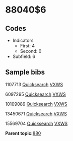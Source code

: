 # 88040$6

## Codes

-   Indicators
    -   First: 4
    -   Second: 0
-   Subfield: 6

## Sample bibs

1107713 [Quicksearch](https://search.library.yale.edu/catalog/1107713) [VXWS](http://prodorbis.library.yale.edu:7014/vxws/GetHoldingsService?bibId=1107713)

6097295 [Quicksearch](https://search.library.yale.edu/catalog/6097295) [VXWS](http://prodorbis.library.yale.edu:7014/vxws/GetHoldingsService?bibId=6097295)

10109089 [Quicksearch](https://search.library.yale.edu/catalog/10109089) [VXWS](http://prodorbis.library.yale.edu:7014/vxws/GetHoldingsService?bibId=10109089)

13450671 [Quicksearch](https://search.library.yale.edu/catalog/13450671) [VXWS](http://prodorbis.library.yale.edu:7014/vxws/GetHoldingsService?bibId=13450671)

15569704 [Quicksearch](https://search.library.yale.edu/catalog/15569704) [VXWS](http://prodorbis.library.yale.edu:7014/vxws/GetHoldingsService?bibId=15569704)

**Parent topic:**[880](../../tags/880/880.md)

